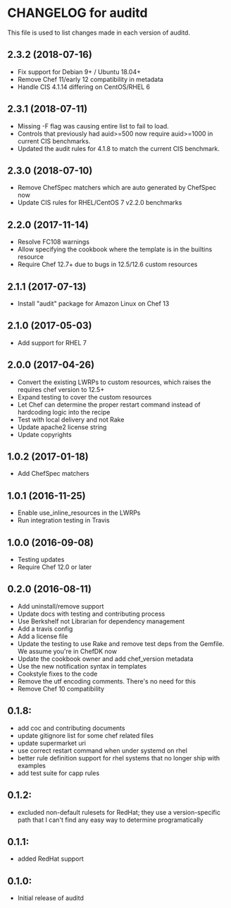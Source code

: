 # CHANGELOG for auditd

This file is used to list changes made in each version of auditd.

## 2.3.2 (2018-07-16)

- Fix support for Debian 9+ / Ubuntu 18.04+
- Remove Chef 11/early 12 compatibility in metadata
- Handle CIS 4.1.14 differing on CentOS/RHEL 6

## 2.3.1 (2018-07-11)

- Missing -F flag was causing entire list to fail to load.
- Controls that previously had auid>=500 now require auid>=1000 in current CIS benchmarks.
- Updated the audit rules for 4.1.8 to match the current CIS benchmark.

## 2.3.0 (2018-07-10)

- Remove ChefSpec matchers which are auto generated by ChefSpec now
- Update CIS rules for RHEL/CentOS 7 v2.2.0 benchmarks

## 2.2.0 (2017-11-14)

- Resolve FC108 warnings
- Allow specifying the cookbook where the template is in the builtins resource
- Require Chef 12.7+ due to bugs in 12.5/12.6 custom resources

## 2.1.1 (2017-07-13)

- Install "audit" package for Amazon Linux on Chef 13

## 2.1.0 (2017-05-03)

- Add support for RHEL 7

## 2.0.0 (2017-04-26)

- Convert the existing LWRPs to custom resources, which raises the requires chef version to 12.5+
- Expand testing to cover the custom resources
- Let Chef can determine the proper restart command instead of hardcoding logic into the recipe
- Test with local delivery and not Rake
- Update apache2 license string
- Update copyrights

## 1.0.2 (2017-01-18)

- Add ChefSpec matchers

## 1.0.1 (2016-11-25)

- Enable use_inline_resources in the LWRPs
- Run integration testing in Travis

## 1.0.0 (2016-09-08)

- Testing updates
- Require Chef 12.0 or later

## 0.2.0 (2016-08-11)

- Add uninstall/remove support
- Update docs with testing and contributing process
- Use Berkshelf not Librarian for dependency management
- Add a travis config
- Add a license file
- Update the testing to use Rake and remove test deps from the Gemfile. We assume you're in ChefDK now
- Update the cookbook owner and add chef_version metadata
- Use the new notification syntax in templates
- Cookstyle fixes to the code
- Remove the utf encoding comments. There's no need for this
- Remove Chef 10 compatibility

## 0.1.8:

- add coc and contributing documents
- update gitignore list for some chef related files
- update supermarket uri
- use correct restart command when under systemd on rhel
- better rule definition support for rhel systems that no longer ship with examples
- add test suite for capp rules

## 0.1.2:

- excluded non-default rulesets for RedHat; they use a version-specific path that I can't find any easy way to determine programatically

## 0.1.1:

- added RedHat support

## 0.1.0:

- Initial release of auditd
